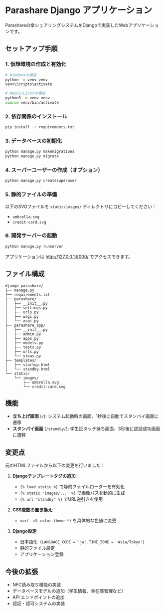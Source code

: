 # Parashare Django アプリケーション

Parashareの傘シェアリングシステムをDjangoで実装したWebアプリケーションです。

## セットアップ手順

### 1. 仮想環境の作成と有効化

```bash
# Windowsの場合
python -m venv venv
venv\Scripts\activate

# macOS/Linuxの場合
python3 -m venv venv
source venv/bin/activate
```

### 2. 依存関係のインストール

```bash
pip install -r requirements.txt
```

### 3. データベースの初期化

```bash
python manage.py makemigrations
python manage.py migrate
```

### 4. スーパーユーザーの作成（オプション）

```bash
python manage.py createsuperuser
```

### 5. 静的ファイルの準備

以下のSVGファイルを `static/images/` ディレクトリにコピーしてください：
- `umbrella.svg`
- `credit-card.svg`

### 6. 開発サーバーの起動

```bash
python manage.py runserver
```

アプリケーションは http://127.0.0.1:8000/ でアクセスできます。

## ファイル構成

```
django_parashare/
├── manage.py
├── requirements.txt
├── parashare/
│   ├── __init__.py
│   ├── settings.py
│   ├── urls.py
│   ├── wsgi.py
│   └── asgi.py
├── parashare_app/
│   ├── __init__.py
│   ├── admin.py
│   ├── apps.py
│   ├── models.py
│   ├── tests.py
│   ├── urls.py
│   └── views.py
├── templates/
│   ├── startup.html
│   └── standby.html
└── static/
    └── images/
        ├── umbrella.svg
        └── credit-card.svg
```

## 機能

- **立ち上げ画面** (`/`): システム起動時の画面、1秒後に自動でスタンバイ画面に遷移
- **スタンバイ画面** (`/standby/`): 学生証タッチ待ち画面、3秒後に認証成功画面に遷移

## 変更点

元のHTMLファイルから以下の変更を行いました：

1. **Djangoテンプレートタグの追加**:
   - `{% load static %}` で静的ファイルローダーを有効化
   - `{% static 'images/...' %}` で画像パスを動的に生成
   - `{% url "standby" %}` でURL逆引きを使用

2. **CSS変数の置き換え**:
   - `var(--dl-color-theme-*)` を具体的な色値に変更

3. **Django設定**:
   - 日本語化（`LANGUAGE_CODE = 'ja'`, `TIME_ZONE = 'Asia/Tokyo'`）
   - 静的ファイル設定
   - アプリケーション登録

## 今後の拡張

- NFC読み取り機能の実装
- データベースモデルの追加（学生情報、傘在庫管理など）
- API エンドポイントの追加
- 認証・認可システムの実装
